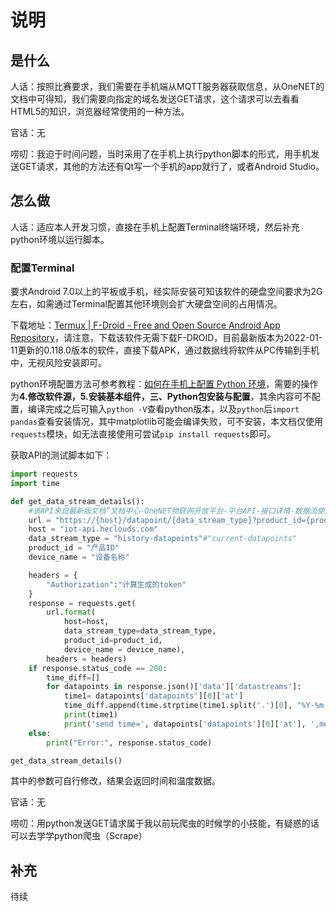 # 说明

## 是什么

人话：按照比赛要求，我们需要在手机端从MQTT服务器获取信息，从OneNET的文档中可得知，我们需要向指定的域名发送GET请求，这个请求可以去看看HTML5的知识，浏览器经常使用的一种方法。

官话：无

唠叨：我迫于时间问题，当时采用了在手机上执行python脚本的形式，用手机发送GET请求，其他的方法还有Qt写一个手机的app就行了，或者Android Studio。

## 怎么做

人话：适应本人开发习惯，直接在手机上配置Terminal终端环境，然后补充python环境以运行脚本。

### 配置Terminal

要求Android 7.0以上的平板或手机，经实际安装可知该软件的硬盘空间要求为2G左右，如需通过Terminal配置其他环境则会扩大硬盘空间的占用情况。

下载地址：[Termux | F-Droid - Free and Open Source Android App Repository](https://f-droid.org/en/packages/com.termux/)，请注意，下载该软件无需下载F-DROID，目前最新版本为2022-01-11更新的0.118.0版本的软件，直接下载APK，通过数据线将软件从PC传输到手机中，无视风险安装即可。

python环境配置方法可参考教程：[如何在手机上配置 Python 环境](https://blog.csdn.net/BF02jgtRS00XKtCx/article/details/113976090)，需要的操作为**4.修改软件源，5.安装基本组件，三、Python包安装与配置**，其余内容可不配置，编译完成之后可输入```python -V```查看python版本，以及```python```后```import pandas```查看安装情况，其中matplotlib可能会编译失败，可不安装，本文档仅使用```requests```模块，如无法直接使用可尝试```pip install requests```即可。

获取API的测试脚本如下：

```python
import requests
import time

def get_data_stream_details():
    #该API来自最新版文档”文档中心-OneNET物联网开放平台-平台API-接口详情-数据流使用-查询设备数据点“
    url = "https://{host}/datapoint/{data_stream_type}?product_id={product_id}&device_name={device_name}"
    host = "iot-api.heclouds.com"
    data_stream_type = "history-datapoints"#"current-datapoints"
    product_id = "产品ID"
    device_name = "设备名称"

    headers = {
        "Authorization":"计算生成的token"
    }
    response = requests.get(
        url.format(
            host=host,
            data_stream_type=data_stream_type,
            product_id=product_id,
            device_name = device_name),
        headers = headers)
    if response.status_code == 200:
        time_diff=[]
        for datapoints in response.json()['data']['datastreams']:
            time1= datapoints['datapoints'][0]['at']
            time_diff.append(time.strptime(time1.split('.')[0], "%Y-%m-%d %H:%M:%S"))
            print(time1)
            print('send time=', datapoints['datapoints'][0]['at'], ',message content=', datapoints['datapoints'][0]['value'])
    else:
        print("Error:", response.status_code)

get_data_stream_details()
```

其中的参数可自行修改，结果会返回时间和温度数据。

官话：无

唠叨：用python发送GET请求属于我以前玩爬虫的时候学的小技能，有疑惑的话可以去学学python爬虫（Scrape）

## 补充

待续